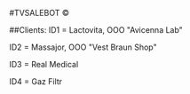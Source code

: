 #TVSALEBOT ©

##Clients: 
ID1 = Lactovita, OOO "Avicenna Lab"

ID2 = Massajor, OOO "Vest Braun Shop"

ID3 = Real Medical

ID4 = Gaz Filtr
